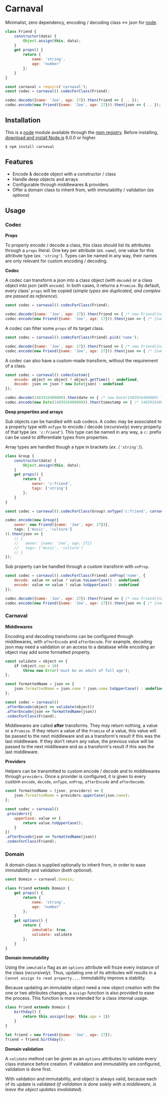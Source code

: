 # Carnaval

Minimalist, zero dependency, encoding / decoding class ↔ json for [node](https://nodejs.org).

```javascript
class Friend {
    constructor(data) {
        Object.assign(this, data);
    }
    get props() {
        return {
            name: 'string',
            age: 'number'
        };
    }
}

const carnaval = require('carnaval');
const codec = carnaval().codecForClass(Friend);

codec.decode({name: 'Joe', age: 27}).then(friend => { .. });
codec.encode(new Friend({name: 'Joe', age: 27})).then(json => { .. });
```

## Installation

This is a [node](https://nodejs.org) module available through the [npm registry](https://www.npmjs.com/).
Before installing, [download and install Node.js](https://nodejs.org/en/download/) 6.0.0 or higher.

```
$ npm install carnaval
```

## Features

* Encode & decode object with a constructor / class
* Handle deep objects and arrays
* Configurable through middlewares & providers
* Offer a domain class to inherit from, with immutability / validation (_as options_)

## Usage

### Codec

**Props**

To properly encode / decode a class, this class should list its attributes through a `props` literal. One key per attribute (_ex. `name`_), one value for this attribute type (_ex. `'string'`_). Types can be named in any way, their names are only relevant for custom encoding / decoding.

**Codec**

A codec can transform a json into a class object (_with `decode`_) or a class object into json (_with `encode`_). In both cases, it returns a `Promise`. By default, every class' `props` will be copied (_simple types are duplicated, and complex are passed as reference_).

```javascript
const codec = carnaval().codecForClass(Friend);

codec.decode({name: 'Joe', age: 27}).then(friend => { /* new Friend({name: 'Joe', age: 27}) */ });
codec.encode(new Friend({name: 'Joe', age: 27})).then(json => { /* {name: 'Joe', age: 27} */ });
```

A codec can filter some `props` of its target class.

```javascript
const codec = carnaval().codecForClass(Friend).pick('name');

codec.decode({name: 'Joe', age: 27}).then(friend => { /* new Friend({name: 'Joe'}) */ });
codec.encode(new Friend({name: 'Joe', age: 27})).then(json => { /* {name: 'Joe'} */ });
```

A codec can also have a custom-made transform, without the requirement of a class.

```javascript
const codec = carnaval().codecCustom({
    encode: object => object ? object.getTime() : undefined,
    decode: json => json ? new Date(json) : undefined
});

codec.decode(1483916400000).then(date => { /* new Date(1483916400000) */ });
codec.encode(new Date(1483916400000)).then(timestamp => { /* 1483916400000 */ });
```

**Deep properties and arrays**

Sub objects can be handled with sub codecs. A codec may be associated to a property type with `onType` to encode / decode (_recursively_) every property of that type (_ex. `'c:friend'`_). This type can be named in any way, a `c:` prefix can be used  to differentiate types from properties.

Array types are handled though a type in brackets (_ex. `['string']`_).

```javascript
class Group {
    constructor(data) {
        Object.assign(this, data);
    }
    get props() {
        return {
            owner: 'c:friend',
            tags: ['string']
        };
    }
}

const codec = carnaval().codecForClass(Group).onType('c:friend', carnaval().codecForClass(Friend));

codec.encode(new Group({
    owner: new Friend({name: 'Joe', age: 27})},
    tags: ['music', 'culture']
)).then(json => {
    // {
    //   owner: {name: 'Joe', age: 27}}
    //   tags: ['music', 'culture']
    // }
});
```

Sub property can be handled through a custom transform with `onProp`.

```javascript
const codec = carnaval().codecForClass(Friend).onProp('name', {
    decode: value => value ? value.toLowerCase() : undefined,
    encode: value => value ? value.toUpperCase() : undefined
});

codec.decode({name: 'Joe', age: 27}).then(friend => { /* new Friend({name: 'joe', age: 27}) */ });
codec.encode(new Friend({name: 'Joe', age: 27})).then(json => { /* {name: 'JOE', age: 27} */ });
```

### Carnaval

**Middlewares**

Encoding and decoding transforms can be configured through middlewares, with `afterEncode` and `afterDecode`. For example, decoding json may need a validation or an access to a database while encoding an object may add some formatted property.

```javascript
const validate = object => {
    if (object.age < 18)
        throw new Error('must be an adult of full age');
};

const formattedName = json => {
    json.formattedName = json.name ? json.name.toUpperCase() : undefined;
};

const codec = carnaval()
.afterDecode(object => validate(object))
.afterEncode(json => formattedName(json))
.codecForClass(Friend);
```

Middlewares are called **after** transforms. They may return nothing, a value or a `Promise`. If they return a value of the `Promise` of a value, this value will be passed to the next middleware and as a transform's result if this was the last middleware. If they don't return any value, the previous value will be passed to the next middleware and as a transform's result if this was the last middleware.

**Providers**

Helpers can be transmitted to custom encode / decode and to middlewares through `providers`. Once a provider is configured, it is given to every custom `encode`, `decode`, `onType`, `onProp`, `afterEncode` and `afterDecode`.

```javascript
const formattedName = (json, providers) => {
    json.formattedName = providers.upperCase(json.name);
};

const codec = carnaval()
.providers({
    upperCase: value => {
        return value.toUpperCase();
    }
})
.afterEncode(json => formattedName(json))
.codecForClass(Friend);
```

### Domain

A domain class is supplied optionally to inherit from, in order to ease immutability and validation (_both optional_).

```javascript
const Domain = carnaval.Domain;

class Friend extends Domain {
    get props() {
        return {
            name: 'string',
            age: 'number'
        };
    }
    get options() {
        return {
            immutable: true,
            validate: validate
        };
    }
}
```

**Domain immutability**

Using the `immutable` flag as an `options` attribute will froze every instance of the class (_recursively_). Thus, updating one of its attributes will results in a `Cannot assign to read property...`. Immutability improve a stability.

Because updating an immutable object need a new object creation with the one or two attributes changes, a `assign` function is also provided to ease the process. This function is more intended for a class internal usage.

```javascript
class Friend extends Domain {
    birthday() {
        return this.assign({age: this.age + 1})
    }
}

let friend = new Friend({name: 'Joe', age: 27});
friend = friend.birthday();
```

**Domain validation**

A `validate` method can be given as an `options` attributes to validate every class instance before creation. If validation and immutability are configured, validation is done first.

With validation and immutability, and object is always valid, because each of its update is validated (_if validation is done solely with a middleware, is leave the object updates invalidated_).
